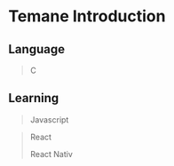 # **Temane Introduction**

## **Language**
> C

## **Learning**
> Javascript

> React
> 
> React Nativ 
